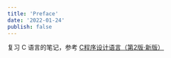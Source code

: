 ```yaml
---
title: 'Preface'
date: '2022-01-24'
publish: false
---
```


复习 C 语言的笔记，参考 [C程序设计语言（第2版·新版）](https://book.douban.com/subject/1139336/)